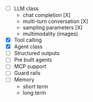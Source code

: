 

- [ ] LLM class
    - chat completion [X]
    - multi-turn conversation [X]
    - sampling parameters [X]
    - multimodality (images)
- [X] Tool calling
- [X] Agent class
- [ ] Structured outputs
- [ ] Pre built agents
- [ ] MCP support
- [ ] Guard rails
- [ ] Memory
    - short term
    - long term